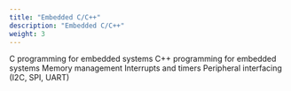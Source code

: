 ```yaml
---
title: "Embedded C/C++"
description: "Embedded C/C++"
weight: 3
---
```


C programming for embedded systems
C++ programming for embedded systems
Memory management
Interrupts and timers
Peripheral interfacing (I2C, SPI, UART)